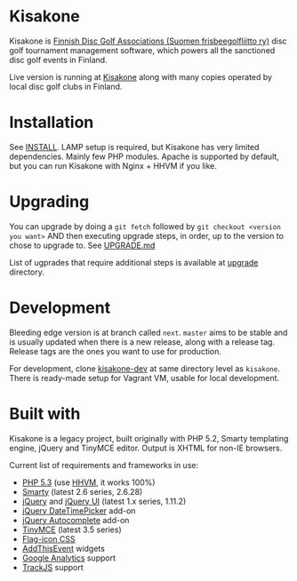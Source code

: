 Kisakone
========

Kisakone is [Finnish Disc Golf Associations (Suomen frisbeegolfliitto ry)](http://frisbeegolfliitto.fi/)
disc golf tournament management software, which powers all the sanctioned disc golf events in Finland.

Live version is running at [Kisakone](https://kisakone.frisbeegolfliitto.fi/) along with many copies operated by
local disc golf clubs in Finland.


Installation
============

See [INSTALL](https://github.com/tuminoid/kisakone/blob/master/doc/install/INSTALL.md). LAMP setup is required,
but Kisakone has very limited dependencies. Mainly few PHP modules.
Apache is supported by default, but you can run Kisakone with Nginx + HHVM if you like.


Upgrading
=========

You can upgrade by doing a `git fetch` followed by `git checkout <version you want>` AND then executing upgrade steps,
in order, up to the version to chose to upgrade to. See
[UPGRADE.md](https://github.com/tuminoid/kisakone/blob/master/doc/upgrade/UPGRADE.md)

List of ugprades that require additional steps is available at
[upgrade](https://github.com/tuminoid/kisakone/tree/master/doc/upgrade) directory.


Development
===========

Bleeding edge version is at branch called `next`. `master` aims to be stable and is usually updated when there
is a new release, along with a release tag. Release tags are the ones you want to use for production.

For development, clone [kisakone-dev](https://github.com/tuminoid/kisakone-dev) at same directory level as `kisakone`.
There is ready-made setup for Vagrant VM, usable for local development.


Built with
==========

Kisakone is a legacy project, built originally with PHP 5.2, Smarty templating engine, jQuery and TinyMCE editor.
Output is XHTML for non-IE browsers.

Current list of requirements and frameworks in use:
 - [PHP 5.3](http://www.php.net/) (use [HHVM](http://hhvm.com/), it works 100%)
 - [Smarty](http://www.smarty.net/) (latest 2.6 series, 2.6.28)
 - [jQuery](http://jquery.com/) and [jQuery UI](http://jqueryui.com/) (latest 1.x series, 1.11.2)
 - [jQuery DateTimePicker](http://trentrichardson.com/examples/timepicker/) add-on
 - [jQuery Autocomplete](https://www.devbridge.com/sourcery/components/jquery-autocomplete/) add-on
 - [TinyMCE](http://www.tinymce.com/) (latest 3.5 series)
 - [Flag-icon CSS](https://github.com/lipis/flag-icon-css)
 - [AddThisEvent](http://www.addthisevent.com/) widgets
 - [Google Analytics](http://www.google.com/analytics/) support
 - [TrackJS](http://www.trackjs.com/) support
